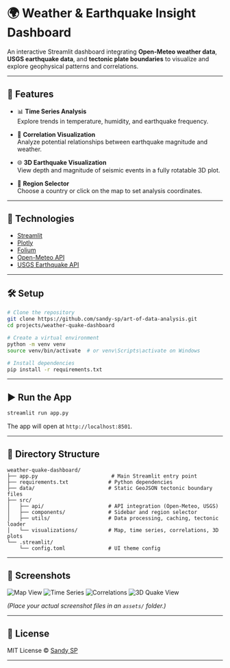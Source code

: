 # 🌍 Weather & Earthquake Insight Dashboard

An interactive Streamlit dashboard integrating **Open-Meteo weather data**, **USGS earthquake data**, and **tectonic plate boundaries** to visualize and explore geophysical patterns and correlations.

---

## 🚀 Features

- 📊 **Time Series Analysis**  
  Explore trends in temperature, humidity, and earthquake frequency.

- 🔗 **Correlation Visualization**  
  Analyze potential relationships between earthquake magnitude and weather.

- 🌐 **3D Earthquake Visualization**  
  View depth and magnitude of seismic events in a fully rotatable 3D plot.

- 📍 **Region Selector**  
  Choose a country or click on the map to set analysis coordinates.

---

## 🧰 Technologies

- [Streamlit](https://streamlit.io)
- [Plotly](https://plotly.com/python/)
- [Folium](https://python-visualization.github.io/folium/)
- [Open-Meteo API](https://open-meteo.com/en/docs)
- [USGS Earthquake API](https://earthquake.usgs.gov/fdsnws/event/1/)

---

## 🛠️ Setup

```bash
# Clone the repository
git clone https://github.com/sandy-sp/art-of-data-analysis.git
cd projects/weather-quake-dashboard

# Create a virtual environment
python -m venv venv
source venv/bin/activate  # or venv\Scripts\activate on Windows

# Install dependencies
pip install -r requirements.txt
```

---

## ▶️ Run the App

```bash
streamlit run app.py
```

The app will open at `http://localhost:8501`.

---

## 📁 Directory Structure

```plaintext
weather-quake-dashboard/
├── app.py                        # Main Streamlit entry point
├── requirements.txt             # Python dependencies
├── data/                        # Static GeoJSON tectonic boundary files
├── src/
│   ├── api/                     # API integration (Open-Meteo, USGS)
│   ├── components/              # Sidebar and region selector
│   ├── utils/                   # Data processing, caching, tectonic loader
│   └── visualizations/          # Map, time series, correlations, 3D plots
└── .streamlit/
    └── config.toml              # UI theme config
```

---

## 📸 Screenshots

![Map View](assets/screenshot_map.png)
![Time Series](assets/screenshot_time_series.png)
![Correlations](assets/screenshot_correlation.png)
![3D Quake View](assets/screenshot_3d.png)

*(Place your actual screenshot files in an `assets/` folder.)*

---

## 🪪 License

MIT License © [Sandy SP](https://github.com/sandy-sp)

---
